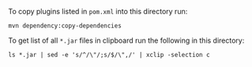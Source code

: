 To copy plugins listed in `pom.xml` into this directory run:

```
mvn dependency:copy-dependencies
```

To get list of all `*.jar` files in clipboard run the following in this directory:

```
ls *.jar | sed -e 's/^/\"/;s/$/\",/' | xclip -selection c
```
